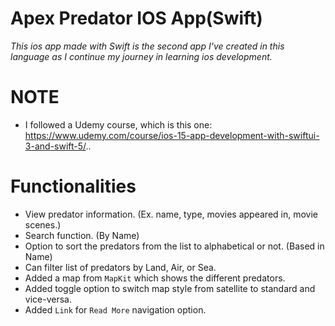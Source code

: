 # Apex Predator IOS App(Swift)
_This ios app made with Swift is the second app I've created in this language as I continue my journey in learning ios development._
# NOTE
- I followed a Udemy course, which is this one: https://www.udemy.com/course/ios-15-app-development-with-swiftui-3-and-swift-5/..
# Functionalities
- View predator information. (Ex. name, type, movies appeared in, movie scenes.)
- Search function. (By Name)
- Option to sort the predators from the list to alphabetical or not. (Based in Name)
- Can filter list of predators by Land, Air, or Sea.
- Added a map from `MapKit` which shows the different predators.
- Added toggle option to switch map style from satellite to standard and vice-versa.
- Added `Link` for `Read More`  navigation option.
